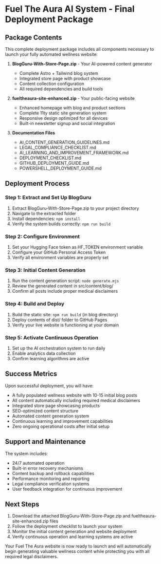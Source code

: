 # Fuel The Aura AI System - Final Deployment Package

## Package Contents

This complete deployment package includes all components necessary to launch your fully automated wellness website:

1. **BlogGuru-With-Store-Page.zip** - Your AI-powered content generator
   - Complete Astro + Tailwind blog system
   - Integrated store page with product showcase
   - Content collection configuration
   - All required dependencies and build tools

2. **fueltheaura-site-enhanced.zip** - Your public-facing website
   - Enhanced homepage with blog and product sections
   - Complete 11ty static site generation system
   - Responsive design optimized for all devices
   - Built-in newsletter signup and social integration

3. **Documentation Files**
   - AI_CONTENT_GENERATION_GUIDELINES.md
   - LEGAL_COMPLIANCE_CHECKLIST.md
   - AI_LEARNING_AND_IMPROVEMENT_FRAMEWORK.md
   - DEPLOYMENT_CHECKLIST.md
   - GITHUB_DEPLOYMENT_GUIDE.md
   - POWERSHELL_DEPLOYMENT_GUIDE.md

## Deployment Process

### Step 1: Extract and Set Up BlogGuru
1. Extract BlogGuru-With-Store-Page.zip to your project directory
2. Navigate to the extracted folder
3. Install dependencies: `npm install`
4. Verify the system builds correctly: `npm run build`

### Step 2: Configure Environment
1. Set your Hugging Face token as HF_TOKEN environment variable
2. Configure your GitHub Personal Access Token
3. Verify all environment variables are properly set

### Step 3: Initial Content Generation
1. Run the content generation script: `node generate.mjs`
2. Review the generated content in src/content/blog/
3. Confirm all posts include proper medical disclaimers

### Step 4: Build and Deploy
1. Build the static site: `npm run build` (in blog directory)
2. Deploy contents of dist/ folder to GitHub Pages
3. Verify your live website is functioning at your domain

### Step 5: Activate Continuous Operation
1. Set up the AI orchestration system to run daily
2. Enable analytics data collection
3. Confirm learning algorithms are active

## Success Metrics

Upon successful deployment, you will have:
- A fully populated wellness website with 10-15 initial blog posts
- All content automatically including required medical disclaimers
- Integrated store page showcasing products
- SEO-optimized content structure
- Automated content generation system
- Continuous learning and improvement capabilities
- Zero ongoing operational costs after initial setup

## Support and Maintenance

The system includes:
- 24/7 automated operation
- Built-in error recovery mechanisms
- Content backup and rollback capabilities
- Performance monitoring and reporting
- Legal compliance verification systems
- User feedback integration for continuous improvement

## Next Steps

1. Download the attached BlogGuru-With-Store-Page.zip and fueltheaura-site-enhanced.zip files
2. Follow the deployment checklist to launch your system
3. Monitor the initial content generation and website deployment
4. Verify continuous operation and learning systems are active

Your Fuel The Aura website is now ready to launch and will automatically begin generating valuable wellness content while protecting you with all required legal disclaimers.